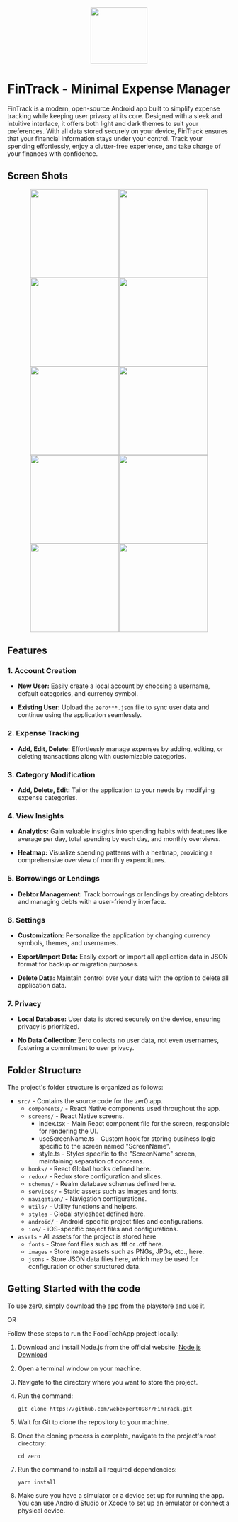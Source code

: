<div align="center">
    <img src="assets/images/Black and White Creative Studio Logo.png" height="128">
    <h1 align="center">FinTrack - Minimal Expense Manager</h1>
</div>

FinTrack is a modern, open-source Android app built to simplify expense tracking while keeping user privacy at its core. Designed with a sleek and intuitive interface, it offers both light and dark themes to suit your preferences. With all data stored securely on your device, FinTrack ensures that your financial information stays under your control. Track your spending effortlessly, enjoy a clutter-free experience, and take charge of your finances with confidence.

## Screen Shots

<div style="display: flex; flex-direction: row; flex-wrap: wrap; align-items: center; justify-content: center;">
   <img src="assets/screenshots/zero_home_screen_dark.png" width="200"/>
   <img src="assets/screenshots/zero_home_screen_light.png" width="200"/>
   <img src="assets/screenshots/zero_report_screen_dark.png" width="200"/>
   <img src="assets/screenshots/zero_report_screen_light.png" width="200"/>
   <img src="assets/screenshots/zero_debts_screen_dark.png" width="200"/>
   <img src="assets/screenshots/zero_debts_screen_light.png" width="200"/>
   <img src="assets/screenshots/zero_settings_screen_dark.png" width="200"/>
   <img src="assets/screenshots/zero_settings_screen_light.png" width="200"/>
   <img src="assets/screenshots/zero_categories_screen_dark.png" width="200"/>
   <img src="assets/screenshots/zero_categories_screen_light.png" width="200"/>
</div>

## Features

### 1. Account Creation

- **New User:** Easily create a local account by choosing a username, default categories, and currency symbol.

- **Existing User:** Upload the `zero***.json` file to sync user data and continue using the application seamlessly.

### 2. Expense Tracking

- **Add, Edit, Delete:** Effortlessly manage expenses by adding, editing, or deleting transactions along with customizable categories.

### 3. Category Modification

- **Add, Delete, Edit:** Tailor the application to your needs by modifying expense categories.

### 4. View Insights

- **Analytics:** Gain valuable insights into spending habits with features like average per day, total spending by each day, and monthly overviews.

- **Heatmap:** Visualize spending patterns with a heatmap, providing a comprehensive overview of monthly expenditures.

### 5. Borrowings or Lendings

- **Debtor Management:** Track borrowings or lendings by creating debtors and managing debts with a user-friendly interface.

### 6. Settings

- **Customization:** Personalize the application by changing currency symbols, themes, and usernames.

- **Export/Import Data:** Easily export or import all application data in JSON format for backup or migration purposes.

- **Delete Data:** Maintain control over your data with the option to delete all application data.

### 7. Privacy

- **Local Database:** User data is stored securely on the device, ensuring privacy is prioritized.

- **No Data Collection:** Zero collects no user data, not even usernames, fostering a commitment to user privacy.

## Folder Structure

The project's folder structure is organized as follows:

- `src/` - Contains the source code for the zer0 app.
  - `components/` - React Native components used throughout the app.
  - `screens/` - React Native screens.
    - index.tsx - Main React component file for the screen, responsible for rendering the UI.
    - useScreenName.ts - Custom hook for storing business logic specific to the screen named "ScreenName".
    - style.ts - Styles specific to the "ScreenName" screen, maintaining separation of concerns.
  - `hooks/` - React Global hooks defined here.
  - `redux/` - Redux store configuration and slices.
  - `schemas/` - Realm database schemas defined here.
  - `services/` - Static assets such as images and fonts.
  - `navigation/` - Navigation configurations.
  - `utils/` - Utility functions and helpers.
  - `styles` - Global stylesheet defined here.
  - `android/` - Android-specific project files and configurations.
  - `ios/` - iOS-specific project files and configurations.
- `assets` - All assets for the project is stored here
  - `fonts` - Store font files such as .ttf or .otf here.
  - `images` - Store image assets such as PNGs, JPGs, etc., here.
  - `jsons` - Store JSON data files here, which may be used for configuration or other structured data.

## Getting Started with the code

To use zer0, simply download the app from the playstore and use it.

OR

Follow these steps to run the FoodTechApp project locally:

1. Download and install Node.js from the official website: [Node.js Download](https://nodejs.org/en/download/)

2. Open a terminal window on your machine.

3. Navigate to the directory where you want to store the project.

4. Run the command:

   ```shell
   git clone https://github.com/webexpert0987/FinTrack.git
   ```

5. Wait for Git to clone the repository to your machine.

6. Once the cloning process is complete, navigate to the project's root directory:

   ```shell
   cd zero
   ```

7. Run the command to install all required dependencies:

   ```shell
   yarn install
   ```

8. Make sure you have a simulator or a device set up for running the app. You can use Android Studio or Xcode to set up an emulator or connect a physical device.

